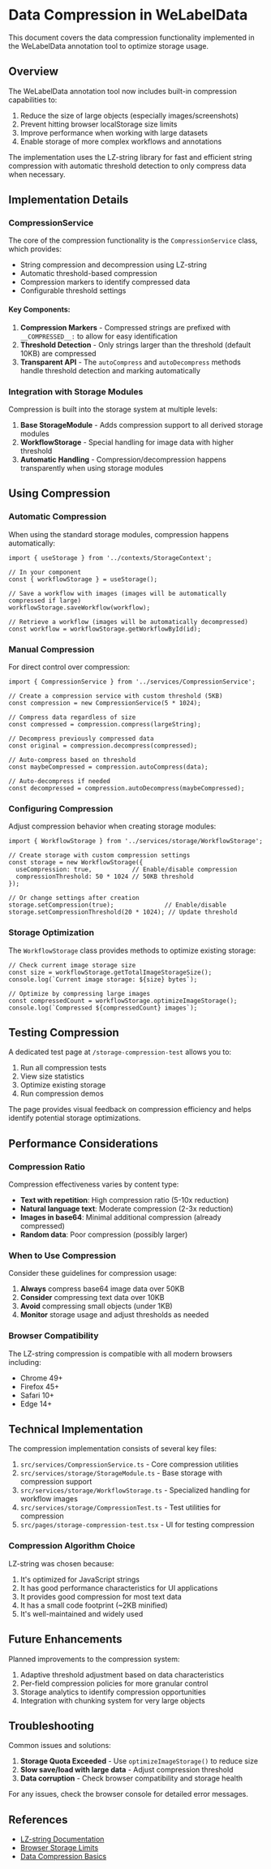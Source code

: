 # Data Compression in WeLabelData

This document covers the data compression functionality implemented in the WeLabelData annotation tool to optimize storage usage.

## Overview

The WeLabelData annotation tool now includes built-in compression capabilities to:

1. Reduce the size of large objects (especially images/screenshots)
2. Prevent hitting browser localStorage size limits
3. Improve performance when working with large datasets
4. Enable storage of more complex workflows and annotations

The implementation uses the LZ-string library for fast and efficient string compression with automatic threshold detection to only compress data when necessary.

## Implementation Details

### CompressionService

The core of the compression functionality is the `CompressionService` class, which provides:

- String compression and decompression using LZ-string
- Automatic threshold-based compression
- Compression markers to identify compressed data
- Configurable threshold settings

#### Key Components:

1. **Compression Markers** - Compressed strings are prefixed with `__COMPRESSED__:` to allow for easy identification
2. **Threshold Detection** - Only strings larger than the threshold (default 10KB) are compressed
3. **Transparent API** - The `autoCompress` and `autoDecompress` methods handle threshold detection and marking automatically

### Integration with Storage Modules

Compression is built into the storage system at multiple levels:

1. **Base StorageModule** - Adds compression support to all derived storage modules
2. **WorkflowStorage** - Special handling for image data with higher threshold
3. **Automatic Handling** - Compression/decompression happens transparently when using storage modules

## Using Compression

### Automatic Compression

When using the standard storage modules, compression happens automatically:

```tsx
import { useStorage } from '../contexts/StorageContext';

// In your component
const { workflowStorage } = useStorage();

// Save a workflow with images (images will be automatically compressed if large)
workflowStorage.saveWorkflow(workflow);

// Retrieve a workflow (images will be automatically decompressed)
const workflow = workflowStorage.getWorkflowById(id);
```

### Manual Compression

For direct control over compression:

```tsx
import { CompressionService } from '../services/CompressionService';

// Create a compression service with custom threshold (5KB)
const compression = new CompressionService(5 * 1024);

// Compress data regardless of size
const compressed = compression.compress(largeString);

// Decompress previously compressed data
const original = compression.decompress(compressed);

// Auto-compress based on threshold
const maybeCompressed = compression.autoCompress(data);

// Auto-decompress if needed
const decompressed = compression.autoDecompress(maybeCompressed);
```

### Configuring Compression

Adjust compression behavior when creating storage modules:

```tsx
import { WorkflowStorage } from '../services/storage/WorkflowStorage';

// Create storage with custom compression settings
const storage = new WorkflowStorage({
  useCompression: true,           // Enable/disable compression
  compressionThreshold: 50 * 1024 // 50KB threshold
});

// Or change settings after creation
storage.setCompression(true);              // Enable/disable
storage.setCompressionThreshold(20 * 1024); // Update threshold
```

### Storage Optimization

The `WorkflowStorage` class provides methods to optimize existing storage:

```tsx
// Check current image storage size
const size = workflowStorage.getTotalImageStorageSize();
console.log(`Current image storage: ${size} bytes`);

// Optimize by compressing large images
const compressedCount = workflowStorage.optimizeImageStorage();
console.log(`Compressed ${compressedCount} images`);
```

## Testing Compression

A dedicated test page at `/storage-compression-test` allows you to:

1. Run all compression tests
2. View size statistics
3. Optimize existing storage
4. Run compression demos

The page provides visual feedback on compression efficiency and helps identify potential storage optimizations.

## Performance Considerations

### Compression Ratio

Compression effectiveness varies by content type:

- **Text with repetition**: High compression ratio (5-10x reduction)
- **Natural language text**: Moderate compression (2-3x reduction)
- **Images in base64**: Minimal additional compression (already compressed)
- **Random data**: Poor compression (possibly larger)

### When to Use Compression

Consider these guidelines for compression usage:

1. **Always** compress base64 image data over 50KB
2. **Consider** compressing text data over 10KB
3. **Avoid** compressing small objects (under 1KB)
4. **Monitor** storage usage and adjust thresholds as needed

### Browser Compatibility

The LZ-string compression is compatible with all modern browsers including:

- Chrome 49+
- Firefox 45+
- Safari 10+
- Edge 14+

## Technical Implementation

The compression implementation consists of several key files:

1. `src/services/CompressionService.ts` - Core compression utilities
2. `src/services/storage/StorageModule.ts` - Base storage with compression support
3. `src/services/storage/WorkflowStorage.ts` - Specialized handling for workflow images
4. `src/services/storage/CompressionTest.ts` - Test utilities for compression
5. `src/pages/storage-compression-test.tsx` - UI for testing compression

### Compression Algorithm Choice

LZ-string was chosen because:

1. It's optimized for JavaScript strings
2. It has good performance characteristics for UI applications
3. It provides good compression for most text data
4. It has a small code footprint (~2KB minified)
5. It's well-maintained and widely used

## Future Enhancements

Planned improvements to the compression system:

1. Adaptive threshold adjustment based on data characteristics
2. Per-field compression policies for more granular control
3. Storage analytics to identify compression opportunities
4. Integration with chunking system for very large objects

## Troubleshooting

Common issues and solutions:

1. **Storage Quota Exceeded** - Use `optimizeImageStorage()` to reduce size
2. **Slow save/load with large data** - Adjust compression threshold
3. **Data corruption** - Check browser compatibility and storage health

For any issues, check the browser console for detailed error messages.

## References

- [LZ-string Documentation](https://github.com/pieroxy/lz-string)
- [Browser Storage Limits](https://developer.mozilla.org/en-US/docs/Web/API/Storage_API/Storage_quotas_and_eviction_criteria)
- [Data Compression Basics](https://en.wikipedia.org/wiki/Data_compression) 